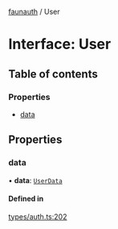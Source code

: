 [faunauth](../index.md) / User

# Interface: User

## Table of contents

### Properties

- [data](User.md#data)

## Properties

### data

• **data**: [`UserData`](UserData.md)

#### Defined in

[types/auth.ts:202](https://github.com/alexnitta/faunauth/blob/d9bf6c1/src/types/auth.ts#L202)
